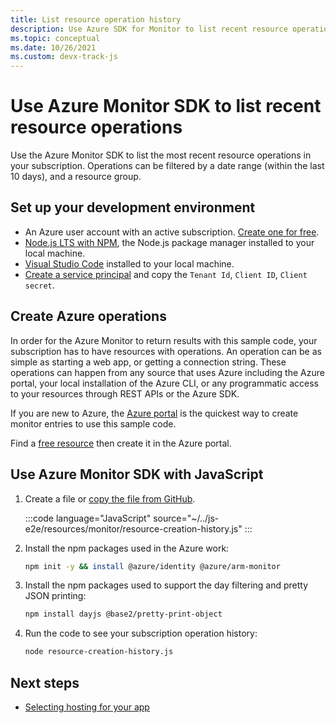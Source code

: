 ```yaml
---
title: List resource operation history
description: Use Azure SDK for Monitor to list recent resource operations. 
ms.topic: conceptual
ms.date: 10/26/2021
ms.custom: devx-track-js
---
```


# Use Azure Monitor SDK to list recent resource operations

Use the Azure Monitor SDK to list the most recent resource operations in your subscription. Operations can be filtered by a date range (within the last 10 days), and a resource group.

## Set up your development environment

- An Azure user account with an active subscription. [Create one for free](https://azure.microsoft.com/free/).
- [Node.js LTS with NPM](https://nodejs.org/en/download), the Node.js package manager installed to your local machine.
- [Visual Studio Code](https://code.visualstudio.com/) installed to your local machine. 
- [Create a service principal](../../core/nodejs-sdk-azure-authenticate.md?tabs=azure-sdk-for-javascript#1-create-a-service-principal) and copy the `Tenant Id`, `Client ID`, `Client secret`.

## Create Azure operations

In order for the Azure Monitor to return results with this sample code, your subscription has to have resources with operations. An operation can be as simple as starting a web app, or getting a connection string. These operations can happen from any source that uses Azure including the Azure portal, your local installation of the Azure CLI, or any programmatic access to your resources through REST APIs or the Azure SDK.

If you are new to Azure, the [Azure portal](https://portal.azure.com) is the quickest way to create monitor entries to use this sample code.

Find a [free resource](https://azure.microsoft.com/pricing/free-services/) then create it in the Azure portal.

## Use Azure Monitor SDK with JavaScript

1. Create a file or [copy the file from GitHub](https://github.com/Azure-Samples/js-e2e/blob/main/resources/monitor/resource-creation-history.js).

    :::code language="JavaScript" source="~/../js-e2e/resources/monitor/resource-creation-history.js"  :::

1. Install the npm packages used in the Azure work:

    ```bash
    npm init -y && install @azure/identity @azure/arm-monitor
    ```

1. Install the npm packages used to support the day filtering and pretty JSON printing:

    ```bash
    npm install dayjs @base2/pretty-print-object
    ```

1. Run the code to see your subscription operation history:

    ```bash
    node resource-creation-history.js
    ```

## Next steps

* [Selecting hosting for your app](../select-hosting-service.md)
